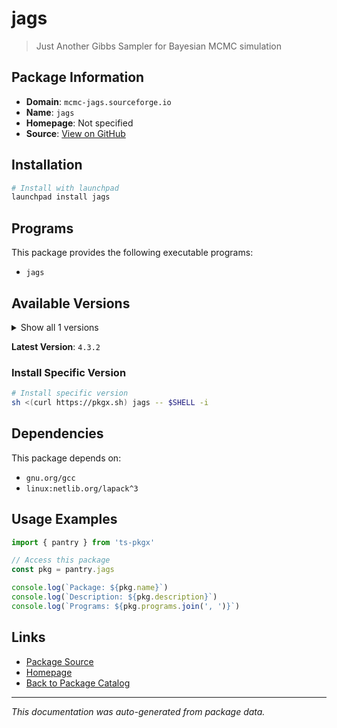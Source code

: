 # jags

> Just Another Gibbs Sampler for Bayesian MCMC simulation

## Package Information

- **Domain**: `mcmc-jags.sourceforge.io`
- **Name**: `jags`
- **Homepage**: Not specified
- **Source**: [View on GitHub](https://github.com/pkgxdev/pantry/tree/main/projects/mcmc-jags.sourceforge.io/package.yml)

## Installation

```bash
# Install with launchpad
launchpad install jags
```

## Programs

This package provides the following executable programs:

- `jags`

## Available Versions

<details>
<summary>Show all 1 versions</summary>

- `4.3.2`

</details>

**Latest Version**: `4.3.2`

### Install Specific Version

```bash
# Install specific version
sh <(curl https://pkgx.sh) jags -- $SHELL -i
```

## Dependencies

This package depends on:

- `gnu.org/gcc`
- `linux:netlib.org/lapack^3`

## Usage Examples

```typescript
import { pantry } from 'ts-pkgx'

// Access this package
const pkg = pantry.jags

console.log(`Package: ${pkg.name}`)
console.log(`Description: ${pkg.description}`)
console.log(`Programs: ${pkg.programs.join(', ')}`)
```

## Links

- [Package Source](https://github.com/pkgxdev/pantry/tree/main/projects/mcmc-jags.sourceforge.io/package.yml)
- [Homepage](#)
- [Back to Package Catalog](../package-catalog.md)

---

*This documentation was auto-generated from package data.*
